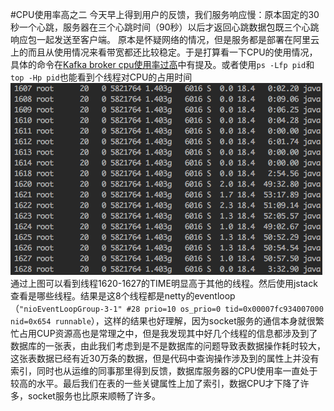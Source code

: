 #CPU使用率高之二
   今天早上得到用户的反馈，我们服务响应慢：原本固定的30秒一个心跳，服务器在三个心跳时间（90秒）以后才返回心跳数据包既三个心跳响应包一起发送至客户端。
   原本是怀疑网络的情况，但是服务都是部署在阿里云上的而且从使用情况来看带宽都还比较稳定。于是打算看一下CPU的使用情况，
   具体的命令在[Kafka broker cpu使用率过高](Kafka-broker-CPU使用率过高.md)中有提及。或者使用`ps -Lfp pid`和`top -Hp pid`也能看到个线程对CPU的占用时间
   ![使用top -Hp截图](/assets/images/2017-11-21-top.png)
   通过上图可以看到线程1620-1627的TIME明显高于其他的线程。然后使用jstack查看是哪些线程。结果是这8个线程都是netty的eventloop（`"nioEventLoopGroup-3-1" #28 prio=10 os_prio=0 tid=0x00007fc934007000 nid=0x654 runnable`），这样的结果也好理解，因为socket服务的通信本身就很繁忙占用CUP资源高也是常理之中，但是我发现其中好几个线程的信息都涉及到了数据库的一张表，由此我们考虑到是不是数据库的问题导致表数据操作耗时较大，这张表数据已经有近30万条的数据，但是代码中查询操作涉及到的属性上并没有索引，同时也从运维的同事那里得到反馈，数据库服务器的CPU使用率一直处于较高的水平。最后我们在表的一些关键属性上加了索引，数据CPU才下降了许多，socket服务也比原来顺畅了许多。